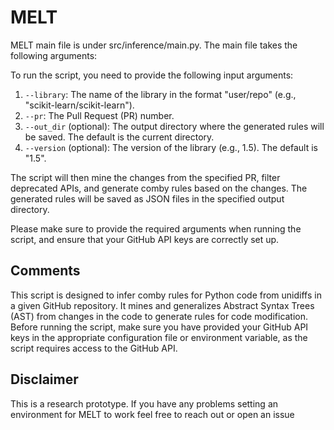 # MELT

MELT main file is under src/inference/main.py. The main file takes the following arguments:


To run the script, you need to provide the following input arguments:

1. `--library`: The name of the library in the format "user/repo" (e.g., "scikit-learn/scikit-learn").
2. `--pr`: The Pull Request (PR) number.
3. `--out_dir` (optional): The output directory where the generated rules will be saved. The default is the current directory.
4. `--version` (optional): The version of the library (e.g., 1.5). The default is "1.5".

The script will then mine the changes from the specified PR, filter deprecated APIs, and generate comby rules based on the changes. The generated rules will be saved as JSON files in the specified output directory.

Please make sure to provide the required arguments when running the script, and ensure that your GitHub API keys are correctly set up.

## Comments
This script is designed to infer comby rules for Python code from unidiffs in a given GitHub repository. It mines and generalizes Abstract Syntax Trees (AST) from changes in the code to generate rules for code modification. Before running the script, make sure you have provided your GitHub API keys in the appropriate configuration file or environment variable, as the script requires access to the GitHub API.


## Disclaimer
This is a research prototype. If you have any problems setting an environment for MELT to work feel free to reach out or open an issue
